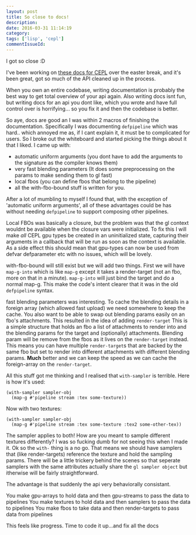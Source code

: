 ```yaml
---
layout: post
title: So close to docs!
description:
date: 2016-03-31 11:14:19
category:
tags: ['lisp', 'cepl']
commentIssueId:
---
```


I got so close :D

I've been working on [these docs for CEPL](../cepl/api.html) over the easter break, and it's been great, got so much of the API cleaned up in the process.

When you own an entire codebase, writing documentation is probably the best way to get total overview of your api again. Also writing docs isnt fun, but writing docs for an api you dont like, which you wrote and have full control over is horrifying... so you fix it and then the codebase is better.

So aye, docs are good an I was within 2 macros of finishing the documentation. Specifically I was documenting `defpipeline` which was hard.. which annoyed me as, if I cant explain it, it must be to complicated for users. So I broke out the whiteboard and started picking the things about it that I liked. I came up with:

- automatic uniform arguments (you dont have to add the arguments to the signature as the compiler knows them)
- very fast blending parameters (It does some preprocessing on the params to make sending them to gl fast)
- local fbos (you can define fbos that belong to the pipeline)
- all the with-fbo-bound stuff is written for you.

After a lot of mumbling to myself I found that, with the exception of 'automatic uniform arguments', all of these advantages could be has without needing `defpipeline` to support composing other pipelines.

Local FBOs was basically a closure, but the problem was that the gl context wouldnt be available when the closure vars were initialized. To fix this I will make *all* CEPL gpu types be created in an uninitialized state, capturing their arguments in a callback that will be run as soon as the context is available. As a side effect this should mean that gpu-types can now be used from defvar defparameter etc with no issues, which will be lovely.

with-fbo-bound will still exist but we will add two things. First we will have `map-g-into` which is like `map-g` except it takes a render-target (not an fbo, more on that in a minute). `map-g-into` will just bind the target and do a normal map-g. This make the code's intent clearer that it was in the old `defpipeline` syntax.

fast blending parameters was interesting. To cache the blending details in a foreign array (which allowed fast upload) we need somewhere to keep the cache. You also want to be able to swap out blending params easily on an fbo's attachments. This resulted in the idea of adding `render-target` This is a simple structure that holds an fbo a list of attachments to render into and the blending params for the target and (optionally) attachments. Blending param will be remove from the fbos as it lives on the `render-target` instead. This means you can have multiple `render-target`s that are backed by the same fbo but set to render into different attachments with different blending params. **Much** better and we can keep the speed as we can cache the foreign-array on the `render-target`.


All this stuff got me thinking and I realised that `with-sampler` is terrible. Here is how it's used:

```
(with-sampler sampler-obj
  (map-g #'pipeline stream :tex some-texture))
```

Now with two textures:

```
(with-sampler sampler-obj
  (map-g #'pipeline stream :tex some-texture :tex2 some-other-tex))
```

The sampler applies to both! How are you meant to sample different textures differently? I was so fucking dumb for not seeing this when I made it. Ok so the `with-` thing is a no go. That means we should have samplers that (like render-targets) reference the texture and hold the sampling params. There will be a little trickery behind the scenes so that seperate samplers with the same attributes actually share the `gl sampler object` but itherwise will be fairly straightforward.

The advantage is that suddenly the api very behaviorally consistant.

You make gpu-arrays to hold data and then gpu-streams to pass the data to pipelines
You make textures to hold data and then samplers to pass the data to pipelines
You make fbos to take data and then render-targets to pass data from pipelines

This feels like progress. Time to code it up...and fix all the docs
